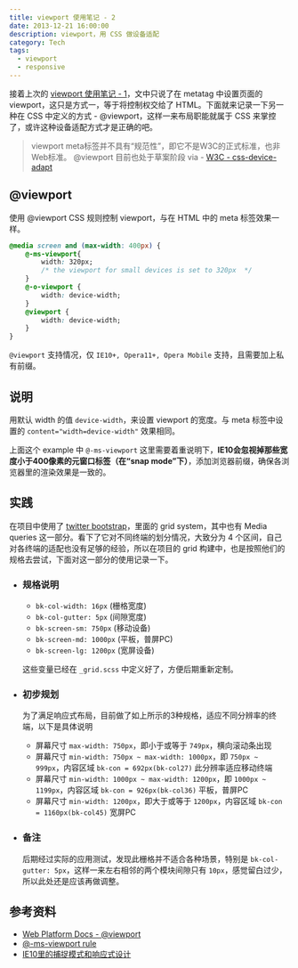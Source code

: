 ```yaml
---
title: viewport 使用笔记 - 2
date: 2013-12-21 16:00:00
description: viewport，用 CSS 做设备适配
category: Tech
tags:
  - viewport
  - responsive
---
```


接着上次的 [viewport 使用笔记 - 1](http://hdwill.info/post/2013/viewport-metatag)，文中只说了在 metatag 中设置页面的 viewport，这只是方式一，等于将控制权交给了 HTML。下面就来记录一下另一种在 CSS 中定义的方式 - @viewport，这样一来布局职能就属于 CSS 来掌控了，或许这种设备适配方式才是正确的吧。

> viewport meta标签并不具有“规范性”，即它不是W3C的正式标准，也非Web标准。
> @viewport 目前也处于草案阶段
> via - [W3C - css-device-adapt](http://dev.w3.org/csswg/css-device-adapt/)

## @viewport
使用 @viewport CSS 规则控制 viewport，与在 HTML 中的 meta 标签效果一样。

```css
@media screen and (max-width: 400px) {
    @-ms-viewport{
        width: 320px;
        /* the viewport for small devices is set to 320px  */
    }
    @-o-viewport {
        width: device-width;
    }
    @viewport {
        width: device-width;
    }
}
```
`@viewport` 支持情况，仅 `IE10+, Opera11+, Opera Mobile` 支持，且需要加上私有前缀。

## 说明
用默认 width 的值 `device-width`，来设置 viewport 的宽度。与 meta 标签中设置的 `content="width=device-width"` 效果相同。

上面这个 example 中 `@-ms-viewport` 这里需要着重说明下，**IE10会忽视掉那些宽度小于400像素的元窗口标签（在“snap mode”下）**，添加浏览器前缀，确保各浏览器里的渲染效果是一致的。

## 实践
在项目中使用了 [twitter bootstrap](http://getbootstrap.com/)，里面的 grid system，其中也有 Media queries 这一部分。看下了它对不同终端的划分情况，大致分为 4 个区间，自己对各终端的适配也没有足够的经验，所以在项目的 grid 构建中，也是按照他们的规格去尝试，下面对这一部分的使用记录一下。

* ### 规格说明
    * `bk-col-width: 16px` (栅格宽度)
    * `bk-col-gutter: 5px` (间隙宽度)
    * `bk-screen-sm: 750px` (移动设备)
    * `bk-screen-md: 1000px` (平板，普屏PC)
    * `bk-screen-lg: 1200px` (宽屏设备)

    这些变量已经在 `_grid.scss` 中定义好了，方便后期重新定制。

* ### 初步规划
    为了满足响应式布局，目前做了如上所示的3种规格，适应不同分辨率的终端，以下是具体说明

    * 屏幕尺寸 `max-width: 750px`，即小于或等于 `749px`，横向滚动条出现
    * 屏幕尺寸 `min-width: 750px ~ max-width: 1000px`，即 `750px ~ 999px`，内容区域 `bk-con = 692px(bk-col27)` 此分辨率适应移动终端
    * 屏幕尺寸 `min-width: 1000px ~ max-width: 1200px`，即 `1000px ~ 1199px`，内容区域 `bk-con = 926px(bk-col36)` 平板，普屏PC
    * 屏幕尺寸 `min-width: 1200px`，即大于或等于 `1200px`，内容区域 `bk-con = 1160px(bk-col45)` 宽屏PC
* ### 备注
    后期经过实际的应用测试，发现此栅格并不适合各种场景，特别是 `bk-col-gutter: 5px`，这样一来左右相邻的两个模块间隙只有 `10px`，感觉留白过少，所以此处还是应该再做调整。


## 参考资料
* [Web Platform Docs - @viewport](http://docs.webplatform.org/wiki/css/atrules/@viewport)
* [@-ms-viewport rule](http://msdn.microsoft.com/en-us/library/ie/hh869615.aspx)
* [IE10里的捕捉模式和响应式设计](http://www.csdn.net/article/2013-01-24/2813928-IE-10)

